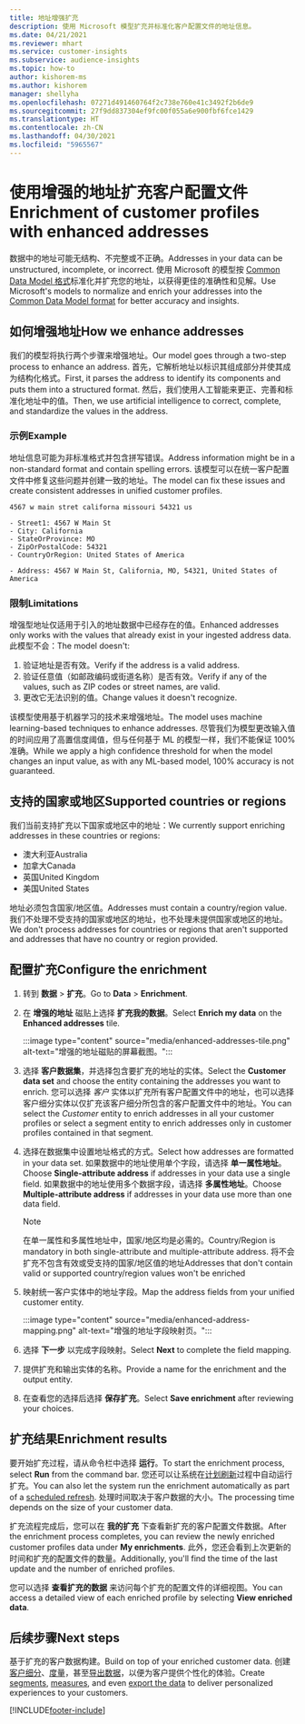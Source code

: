 ```yaml
---
title: 地址增强扩充
description: 使用 Microsoft 模型扩充并标准化客户配置文件的地址信息。
ms.date: 04/21/2021
ms.reviewer: mhart
ms.service: customer-insights
ms.subservice: audience-insights
ms.topic: how-to
author: kishorem-ms
ms.author: kishorem
manager: shellyha
ms.openlocfilehash: 07271d491460764f2c738e760e41c3492f2b6de9
ms.sourcegitcommit: 27f9dd837304ef9fc00f055a6e900fbf6fce1429
ms.translationtype: HT
ms.contentlocale: zh-CN
ms.lasthandoff: 04/30/2021
ms.locfileid: "5965567"
---
```

# <a name="enrichment-of-customer-profiles-with-enhanced-addresses"></a><span data-ttu-id="013e8-103">使用增强的地址扩充客户配置文件</span><span class="sxs-lookup"><span data-stu-id="013e8-103">Enrichment of customer profiles with enhanced addresses</span></span>

<span data-ttu-id="013e8-104">数据中的地址可能无结构、不完整或不正确。</span><span class="sxs-lookup"><span data-stu-id="013e8-104">Addresses in your data can be unstructured, incomplete, or incorrect.</span></span> <span data-ttu-id="013e8-105">使用 Microsoft 的模型按 [Common Data Model 格式](/common-data-model/schema/core/applicationcommon/address)标准化并扩充您的地址，以获得更佳的准确性和见解。</span><span class="sxs-lookup"><span data-stu-id="013e8-105">Use Microsoft's models to normalize and enrich your addresses into the [Common Data Model format](/common-data-model/schema/core/applicationcommon/address) for better accuracy and insights.</span></span>

## <a name="how-we-enhance-addresses"></a><span data-ttu-id="013e8-106">如何增强地址</span><span class="sxs-lookup"><span data-stu-id="013e8-106">How we enhance addresses</span></span>

<span data-ttu-id="013e8-107">我们的模型将执行两个步骤来增强地址。</span><span class="sxs-lookup"><span data-stu-id="013e8-107">Our model goes through a two-step process to enhance an address.</span></span> <span data-ttu-id="013e8-108">首先，它解析地址以标识其组成部分并使其成为结构化格式。</span><span class="sxs-lookup"><span data-stu-id="013e8-108">First, it parses the address to identify its components and puts them into a structured format.</span></span> <span data-ttu-id="013e8-109">然后，我们使用人工智能来更正、完善和标准化地址中的值。</span><span class="sxs-lookup"><span data-stu-id="013e8-109">Then, we use artificial intelligence to correct, complete, and standardize the values in the address.</span></span>

### <a name="example"></a><span data-ttu-id="013e8-110">示例</span><span class="sxs-lookup"><span data-stu-id="013e8-110">Example</span></span>

<span data-ttu-id="013e8-111">地址信息可能为非标准格式并包含拼写错误。</span><span class="sxs-lookup"><span data-stu-id="013e8-111">Address information might be in a non-standard format and contain spelling errors.</span></span> <span data-ttu-id="013e8-112">该模型可以在统一客户配置文件中修复这些问题并创建一致的地址。</span><span class="sxs-lookup"><span data-stu-id="013e8-112">The model can fix these issues and create consistent addresses in unified customer profiles.</span></span>

```Input
4567 w main stret californa missouri 54321 us
```

```Output
- Street1: 4567 W Main St
- City: California
- StateOrProvince: MO
- ZipOrPostalCode: 54321
- CountryOrRegion: United States of America

- Address: 4567 W Main St, California, MO, 54321, United States of America
```

### <a name="limitations"></a><span data-ttu-id="013e8-113">限制</span><span class="sxs-lookup"><span data-stu-id="013e8-113">Limitations</span></span>

<span data-ttu-id="013e8-114">增强型地址仅适用于引入的地址数据中已经存在的值。</span><span class="sxs-lookup"><span data-stu-id="013e8-114">Enhanced addresses only works with the values that already exist in your ingested address data.</span></span> <span data-ttu-id="013e8-115">此模型不会：</span><span class="sxs-lookup"><span data-stu-id="013e8-115">The model doesn't:</span></span> 

1. <span data-ttu-id="013e8-116">验证地址是否有效。</span><span class="sxs-lookup"><span data-stu-id="013e8-116">Verify if the address is a valid address.</span></span>
2. <span data-ttu-id="013e8-117">验证任意值（如邮政编码或街道名称）是否有效。</span><span class="sxs-lookup"><span data-stu-id="013e8-117">Verify if any of the values, such as ZIP codes or street names, are valid.</span></span>
3. <span data-ttu-id="013e8-118">更改它无法识别的值。</span><span class="sxs-lookup"><span data-stu-id="013e8-118">Change values it doesn't recognize.</span></span>

<span data-ttu-id="013e8-119">该模型使用基于机器学习的技术来增强地址。</span><span class="sxs-lookup"><span data-stu-id="013e8-119">The model uses machine learning-based techniques to enhance addresses.</span></span> <span data-ttu-id="013e8-120">尽管我们为模型更改输入值的时间应用了高置信度阈值，但与任何基于 ML 的模型一样，我们不能保证 100% 准确。</span><span class="sxs-lookup"><span data-stu-id="013e8-120">While we apply a high confidence threshold for when the model changes an input value, as with any ML-based model, 100% accuracy is not guaranteed.</span></span>

## <a name="supported-countries-or-regions"></a><span data-ttu-id="013e8-121">支持的国家或地区</span><span class="sxs-lookup"><span data-stu-id="013e8-121">Supported countries or regions</span></span>

<span data-ttu-id="013e8-122">我们当前支持扩充以下国家或地区中的地址：</span><span class="sxs-lookup"><span data-stu-id="013e8-122">We currently support enriching addresses in these countries or regions:</span></span> 

- <span data-ttu-id="013e8-123">澳大利亚</span><span class="sxs-lookup"><span data-stu-id="013e8-123">Australia</span></span>
- <span data-ttu-id="013e8-124">加拿大</span><span class="sxs-lookup"><span data-stu-id="013e8-124">Canada</span></span>
- <span data-ttu-id="013e8-125">英国</span><span class="sxs-lookup"><span data-stu-id="013e8-125">United Kingdom</span></span>
- <span data-ttu-id="013e8-126">美国</span><span class="sxs-lookup"><span data-stu-id="013e8-126">United States</span></span>

<span data-ttu-id="013e8-127">地址必须包含国家/地区值。</span><span class="sxs-lookup"><span data-stu-id="013e8-127">Addresses must contain a country/region value.</span></span> <span data-ttu-id="013e8-128">我们不处理不受支持的国家或地区的地址，也不处理未提供国家或地区的地址。</span><span class="sxs-lookup"><span data-stu-id="013e8-128">We don't process addresses for countries or regions that aren't supported and addresses that have no country or region provided.</span></span>

## <a name="configure-the-enrichment"></a><span data-ttu-id="013e8-129">配置扩充</span><span class="sxs-lookup"><span data-stu-id="013e8-129">Configure the enrichment</span></span>

1. <span data-ttu-id="013e8-130">转到 **数据** > **扩充**。</span><span class="sxs-lookup"><span data-stu-id="013e8-130">Go to **Data** > **Enrichment**.</span></span>

1. <span data-ttu-id="013e8-131">在 **增强的地址** 磁贴上选择 **扩充我的数据**。</span><span class="sxs-lookup"><span data-stu-id="013e8-131">Select **Enrich my data** on the **Enhanced addresses** tile.</span></span>

   :::image type="content" source="media/enhanced-addresses-tile.png" alt-text="增强的地址磁贴的屏幕截图。":::

1. <span data-ttu-id="013e8-133">选择 **客户数据集**，并选择包含要扩充的地址的实体。</span><span class="sxs-lookup"><span data-stu-id="013e8-133">Select the **Customer data set** and choose the entity containing the addresses you want to enrich.</span></span> <span data-ttu-id="013e8-134">您可以选择 *客户* 实体以扩充所有客户配置文件中的地址，也可以选择客户细分实体以仅扩充该客户细分所包含的客户配置文件中的地址。</span><span class="sxs-lookup"><span data-stu-id="013e8-134">You can select the *Customer* entity to enrich addresses in all your customer profiles or select a segment entity to enrich addresses only in customer profiles contained in that segment.</span></span>

1. <span data-ttu-id="013e8-135">选择在数据集中设置地址格式的方式。</span><span class="sxs-lookup"><span data-stu-id="013e8-135">Select how addresses are formatted in your data set.</span></span> <span data-ttu-id="013e8-136">如果数据中的地址使用单个字段，请选择 **单一属性地址**。</span><span class="sxs-lookup"><span data-stu-id="013e8-136">Choose **Single-attribute address** if addresses in your data use a single field.</span></span> <span data-ttu-id="013e8-137">如果数据中的地址使用多个数据字段，请选择 **多属性地址**。</span><span class="sxs-lookup"><span data-stu-id="013e8-137">Choose **Multiple-attribute address** if addresses in your data use more than one data field.</span></span>

   > [!NOTE]
   > <span data-ttu-id="013e8-138">在单一属性和多属性地址中，国家/地区均是必需的。</span><span class="sxs-lookup"><span data-stu-id="013e8-138">Country/Region is mandatory in both single-attribute and multiple-attribute address.</span></span> <span data-ttu-id="013e8-139">将不会扩充不包含有效或受支持的国家/地区值的地址</span><span class="sxs-lookup"><span data-stu-id="013e8-139">Addresses that don't contain valid or supported country/region values won't be enriched</span></span>

1.  <span data-ttu-id="013e8-140">映射统一客户实体中的地址字段。</span><span class="sxs-lookup"><span data-stu-id="013e8-140">Map the address fields from your unified customer entity.</span></span>

    :::image type="content" source="media/enhanced-address-mapping.png" alt-text="增强的地址字段映射页。":::

1. <span data-ttu-id="013e8-142">选择 **下一步** 以完成字段映射。</span><span class="sxs-lookup"><span data-stu-id="013e8-142">Select **Next** to complete the field mapping.</span></span>

1. <span data-ttu-id="013e8-143">提供扩充和输出实体的名称。</span><span class="sxs-lookup"><span data-stu-id="013e8-143">Provide a name for the enrichment and the output entity.</span></span>

1. <span data-ttu-id="013e8-144">在查看您的选择后选择 **保存扩充**。</span><span class="sxs-lookup"><span data-stu-id="013e8-144">Select **Save enrichment** after reviewing your choices.</span></span>

## <a name="enrichment-results"></a><span data-ttu-id="013e8-145">扩充结果</span><span class="sxs-lookup"><span data-stu-id="013e8-145">Enrichment results</span></span>

<span data-ttu-id="013e8-146">要开始扩充过程，请从命令栏中选择 **运行**。</span><span class="sxs-lookup"><span data-stu-id="013e8-146">To start the enrichment process, select **Run** from the command bar.</span></span> <span data-ttu-id="013e8-147">您还可以让系统在[计划刷新](system.md#schedule-tab)过程中自动运行扩充。</span><span class="sxs-lookup"><span data-stu-id="013e8-147">You can also let the system run the enrichment automatically as part of a [scheduled refresh](system.md#schedule-tab).</span></span> <span data-ttu-id="013e8-148">处理时间取决于客户数据的大小。</span><span class="sxs-lookup"><span data-stu-id="013e8-148">The processing time depends on the size of your customer data.</span></span>

<span data-ttu-id="013e8-149">扩充流程完成后，您可以在 **我的扩充** 下查看新扩充的客户配置文件数据。</span><span class="sxs-lookup"><span data-stu-id="013e8-149">After the enrichment process completes, you can review the newly enriched customer profiles data under **My enrichments**.</span></span> <span data-ttu-id="013e8-150">此外，您还会看到上次更新的时间和扩充的配置文件的数量。</span><span class="sxs-lookup"><span data-stu-id="013e8-150">Additionally, you'll find the time of the last update and the number of enriched profiles.</span></span>

<span data-ttu-id="013e8-151">您可以选择 **查看扩充的数据** 来访问每个扩充的配置文件的详细视图。</span><span class="sxs-lookup"><span data-stu-id="013e8-151">You can access a detailed view of each enriched profile by selecting **View enriched data**.</span></span>

## <a name="next-steps"></a><span data-ttu-id="013e8-152">后续步骤</span><span class="sxs-lookup"><span data-stu-id="013e8-152">Next steps</span></span>

<span data-ttu-id="013e8-153">基于扩充的客户数据构建。</span><span class="sxs-lookup"><span data-stu-id="013e8-153">Build on top of your enriched customer data.</span></span> <span data-ttu-id="013e8-154">创建[客户细分](segments.md)、[度量](measures.md)，甚至[导出数据](export-destinations.md)，以便为客户提供个性化的体验。</span><span class="sxs-lookup"><span data-stu-id="013e8-154">Create [segments](segments.md), [measures](measures.md), and even [export the data](export-destinations.md) to deliver personalized experiences to your customers.</span></span>

[!INCLUDE[footer-include](../includes/footer-banner.md)]
